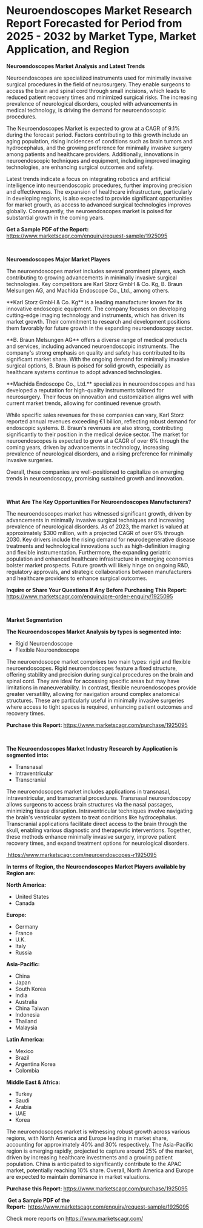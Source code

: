 <p><h1>Neuroendoscopes Market Research Report Forecasted for Period from 2025 -  2032 by Market Type, Market Application, and Region</h1></p><p><strong>Neuroendoscopes Market Analysis and Latest Trends</strong></p>
<p><p>Neuroendoscopes are specialized instruments used for minimally invasive surgical procedures in the field of neurosurgery. They enable surgeons to access the brain and spinal cord through small incisions, which leads to reduced patient recovery times and minimized surgical risks. The increasing prevalence of neurological disorders, coupled with advancements in medical technology, is driving the demand for neuroendoscopic procedures.</p><p>The Neuroendoscopes Market is expected to grow at a CAGR of 9.1% during the forecast period. Factors contributing to this growth include an aging population, rising incidences of conditions such as brain tumors and hydrocephalus, and the growing preference for minimally invasive surgery among patients and healthcare providers. Additionally, innovations in neuroendoscopic techniques and equipment, including improved imaging technologies, are enhancing surgical outcomes and safety.</p><p>Latest trends indicate a focus on integrating robotics and artificial intelligence into neuroendoscopic procedures, further improving precision and effectiveness. The expansion of healthcare infrastructure, particularly in developing regions, is also expected to provide significant opportunities for market growth, as access to advanced surgical technologies improves globally. Consequently, the neuroendoscopes market is poised for substantial growth in the coming years.</p></p>
<p><strong>Get a Sample PDF of the Report:&nbsp;</strong> <a href="https://www.marketscagr.com/enquiry/request-sample/1925095?utm_campaign=3122&utm_medium=2&utm_source=Github&utm_content=ia&utm_term=28032025&utm_id=neuroendoscopes">https://www.marketscagr.com/enquiry/request-sample/1925095</a></p>
<p>&nbsp;</p>
<p><strong>Neuroendoscopes Major Market Players</strong></p>
<p><p>The neuroendoscopes market includes several prominent players, each contributing to growing advancements in minimally invasive surgical technologies. Key competitors are Karl Storz GmbH & Co. Kg, B. Braun Melsungen AG, and Machida Endoscope Co., Ltd., among others.</p><p>**Karl Storz GmbH & Co. Kg** is a leading manufacturer known for its innovative endoscopic equipment. The company focuses on developing cutting-edge imaging technology and instruments, which has driven its market growth. Their commitment to research and development positions them favorably for future growth in the expanding neuroendoscopy sector.</p><p>**B. Braun Melsungen AG** offers a diverse range of medical products and services, including advanced neuroendoscopic instruments. The company's strong emphasis on quality and safety has contributed to its significant market share. With the ongoing demand for minimally invasive surgical options, B. Braun is poised for solid growth, especially as healthcare systems continue to adopt advanced technologies.</p><p>**Machida Endoscope Co., Ltd.** specializes in neuroendoscopes and has developed a reputation for high-quality instruments tailored for neurosurgery. Their focus on innovation and customization aligns well with current market trends, allowing for continued revenue growth.</p><p>While specific sales revenues for these companies can vary, Karl Storz reported annual revenues exceeding €1 billion, reflecting robust demand for endoscopic systems. B. Braun's revenues are also strong, contributing significantly to their position in the medical device sector. The market for neuroendoscopes is expected to grow at a CAGR of over 6% through the coming years, driven by advancements in technology, increasing prevalence of neurological disorders, and a rising preference for minimally invasive surgeries.</p><p>Overall, these companies are well-positioned to capitalize on emerging trends in neuroendoscopy, promising sustained growth and innovation.</p></p>
<p>&nbsp;</p>
<p><strong>What Are The Key Opportunities For Neuroendoscopes Manufacturers?</strong></p>
<p><p>The neuroendoscopes market has witnessed significant growth, driven by advancements in minimally invasive surgical techniques and increasing prevalence of neurological disorders. As of 2023, the market is valued at approximately $300 million, with a projected CAGR of over 6% through 2030. Key drivers include the rising demand for neurodegenerative disease treatments and technological innovations such as high-definition imaging and flexible instrumentation. Furthermore, the expanding geriatric population and enhanced healthcare infrastructure in emerging economies bolster market prospects. Future growth will likely hinge on ongoing R&D, regulatory approvals, and strategic collaborations between manufacturers and healthcare providers to enhance surgical outcomes.</p></p>
<p><strong>Inquire or Share Your Questions If Any Before Purchasing This Report:</strong> <a href="https://www.marketscagr.com/enquiry/pre-order-enquiry/1925095?utm_campaign=3122&utm_medium=2&utm_source=Github&utm_content=ia&utm_term=28032025&utm_id=neuroendoscopes">https://www.marketscagr.com/enquiry/pre-order-enquiry/1925095</a></p>
<p>&nbsp;</p>
<p><strong>Market Segmentation</strong></p>
<p><strong>The Neuroendoscopes Market Analysis by types is segmented into:</strong></p>
<p><ul><li>Rigid Neuroendoscope</li><li>Flexible Neuroendoscope</li></ul></p>
<p><p>The neuroendoscope market comprises two main types: rigid and flexible neuroendoscopes. Rigid neuroendoscopes feature a fixed structure, offering stability and precision during surgical procedures on the brain and spinal cord. They are ideal for accessing specific areas but may have limitations in maneuverability. In contrast, flexible neuroendoscopes provide greater versatility, allowing for navigation around complex anatomical structures. These are particularly useful in minimally invasive surgeries where access to tight spaces is required, enhancing patient outcomes and recovery times.</p></p>
<p><strong>Purchase this Report:&nbsp;</strong><a href="https://www.marketscagr.com/purchase/1925095?utm_campaign=3122&utm_medium=2&utm_source=Github&utm_content=ia&utm_term=28032025&utm_id=neuroendoscopes">https://www.marketscagr.com/purchase/1925095</a></p>
<p>&nbsp;</p>
<p><strong>The Neuroendoscopes Market Industry Research by Application is segmented into:</strong></p>
<p><ul><li>Transnasal</li><li>Intraventricular</li><li>Transcranial</li></ul></p>
<p><p>The neuroendoscopes market includes applications in transnasal, intraventricular, and transcranial procedures. Transnasal neuroendoscopy allows surgeons to access brain structures via the nasal passages, minimizing tissue disruption. Intraventricular techniques involve navigating the brain's ventricular system to treat conditions like hydrocephalus. Transcranial applications facilitate direct access to the brain through the skull, enabling various diagnostic and therapeutic interventions. Together, these methods enhance minimally invasive surgery, improve patient recovery times, and expand treatment options for neurological disorders.</p></p>
<p><a href="https://www.marketscagr.com/neuroendoscopes-r1925095?utm_campaign=3122&utm_medium=2&utm_source=Github&utm_content=ia&utm_term=28032025&utm_id=neuroendoscopes">&nbsp;https://www.marketscagr.com/neuroendoscopes-r1925095</a></p>
<p><strong>In terms of Region, the Neuroendoscopes Market Players available by Region are:</strong></p>
<p>
    <p> <strong> North America: </strong>
        <ul>
            <li>United States</li>
            <li>Canada</li>
        </ul>
        </p> 
    <p> <strong> Europe: </strong>
        <ul>
            <li>Germany</li>
            <li>France</li>
            <li>U.K.</li>
            <li>Italy</li>
            <li>Russia</li>
        </ul>
        </p> 
    <p> <strong> Asia-Pacific: </strong>
        <ul>
            <li>China</li>
            <li>Japan</li>
            <li>South Korea</li>
            <li>India</li>
            <li>Australia</li>
            <li>China Taiwan</li>
            <li>Indonesia</li>
            <li>Thailand</li>
            <li>Malaysia</li>
        </ul>
        </p> 
    <p> <strong> Latin America: </strong>
        <ul>
            <li>Mexico</li>
            <li>Brazil</li>
            <li>Argentina Korea</li>
            <li>Colombia</li>
        </ul>
        </p> 
    <p> <strong> Middle East & Africa: </strong>
        <ul>
            <li>Turkey</li>
            <li>Saudi</li>
            <li>Arabia</li>
            <li>UAE</li>
            <li>Korea</li>
        </ul>
    </p>
    </p>
<p><p>The neuroendoscopes market is witnessing robust growth across various regions, with North America and Europe leading in market share, accounting for approximately 40% and 30% respectively. The Asia-Pacific region is emerging rapidly, projected to capture around 25% of the market, driven by increasing healthcare investments and a growing patient population. China is anticipated to significantly contribute to the APAC market, potentially reaching 10% share. Overall, North America and Europe are expected to maintain dominance in market valuations.</p></p>
<p><strong>Purchase this Report: </strong><a href="https://www.marketscagr.com/purchase/1925095?utm_campaign=3122&utm_medium=2&utm_source=Github&utm_content=ia&utm_term=28032025&utm_id=neuroendoscopes">https://www.marketscagr.com/purchase/1925095</a></p>
<p>&nbsp;<strong>Get a Sample PDF of the Report:&nbsp;&nbsp;</strong><a href="https://www.marketscagr.com/enquiry/request-sample/1925095?utm_campaign=3122&utm_medium=2&utm_source=Github&utm_content=ia&utm_term=28032025&utm_id=neuroendoscopes">https://www.marketscagr.com/enquiry/request-sample/1925095</a></p>
<p><strong></strong></p>
<p>Check more reports on <a href="https://www.marketscagr.com/?utm_campaign=3122&utm_medium=2&utm_source=Github&utm_content=ia&utm_term=28032025&utm_id=neuroendoscopes">https://www.marketscagr.com/</a></p>